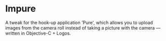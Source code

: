 # Impure
A tweak for the hook-up application 'Pure', which allows you to upload images from the camera roll instead of taking a picture with the camera — written in Objective-C + Logos.
